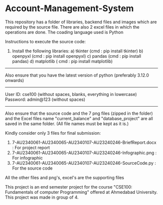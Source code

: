 # Account-Management-System
This repository has a folder of libraries, backend files and images which are required by the source file. There are also 2 excel files in which the operations are done. The coading language used is Python

Instructions to execute the source code:
1) Install the following libraries:
a) tkinter (cmd : pip install tkinter)
b) openpyxl (cmd : pip install openpyxl)
c) pandas (cmd : pip install pandas)
d) matplotlib ( cmd : pip install matplotlib)

------------------------------------------------------------------------------------
Also ensure that you have the latest version of python (preferably 3.12.0 onwards)


------------------------------------------------------------------------------------
User ID: cse100  (without spaces, blanks, everything in lowercase)
Password: admin@123 (without spaces)

------------------------------------------------------------------------------------
Also ensure that the source code and the 7 png files (zipped in the folder) 
and the Excel files name "current_balance" and "database_project" are all saved in 
the same folder. (All file names must be kept as it is.)

Kindly consider only 3 files for final submission:
1) 7-AU2340061-AU2340065-AU2340107-AU23240246-BriefReport.docx : For project report
2) 7-AU2340061-AU2340065-AU2340107-AU23240246-Infographic.png  : For infographic
3) 7-AU2340061-AU2340065-AU2340107-AU23240246-SourceCode.py    : For the source code

All the other files and png's, excel's are the supporting files 


This project is an end semester project for the course "CSE100: Fundamentals of computer Programming" offered at Ahmedabad University.
This project was made in group of 4.
